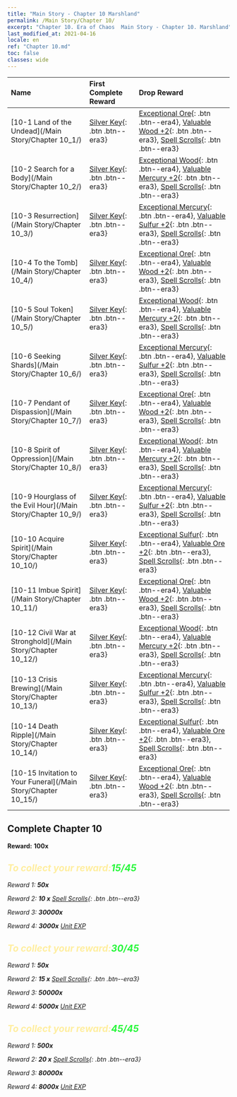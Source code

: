 ```yaml
---
title: "Main Story - Chapter 10 Marshland"
permalink: /Main Story/Chapter 10/
excerpt: "Chapter 10. Era of Chaos  Main Story - Chapter 10. Marshland"
last_modified_at: 2021-04-16
locale: en
ref: "Chapter 10.md"
toc: false
classes: wide
---
```


  | Name |  First Complete Reward | Drop Reward |
  |:------------|:------------|:------------| 
  | [10-1 Land of the Undead](/Main Story/Chapter 10_1/) | [Silver Key](/Items/con_693/){: .btn .btn--era3} | [Exceptional Ore](/Items/mat_33/){: .btn .btn--era4}, [Valuable Wood +2](/Items/mat_27/){: .btn .btn--era3}, [Spell Scrolls](/Items/con_694/){: .btn .btn--era3} |
  | [10-2 Search for a Body](/Main Story/Chapter 10_2/) | [Silver Key](/Items/con_693/){: .btn .btn--era3} | [Exceptional Wood](/Items/mat_34/){: .btn .btn--era4}, [Valuable Mercury +2](/Items/mat_28/){: .btn .btn--era3}, [Spell Scrolls](/Items/con_694/){: .btn .btn--era3} |
  | [10-3 Resurrection](/Main Story/Chapter 10_3/) | [Silver Key](/Items/con_693/){: .btn .btn--era3} | [Exceptional Mercury](/Items/mat_35/){: .btn .btn--era4}, [Valuable Sulfur +2](/Items/mat_29/){: .btn .btn--era3}, [Spell Scrolls](/Items/con_694/){: .btn .btn--era3} |
  | [10-4 To the Tomb](/Main Story/Chapter 10_4/) | [Silver Key](/Items/con_693/){: .btn .btn--era3} | [Exceptional Ore](/Items/mat_33/){: .btn .btn--era4}, [Valuable Wood +2](/Items/mat_27/){: .btn .btn--era3}, [Spell Scrolls](/Items/con_694/){: .btn .btn--era3} |
  | [10-5 Soul Token](/Main Story/Chapter 10_5/) | [Silver Key](/Items/con_693/){: .btn .btn--era3} | [Exceptional Wood](/Items/mat_34/){: .btn .btn--era4}, [Valuable Mercury +2](/Items/mat_28/){: .btn .btn--era3}, [Spell Scrolls](/Items/con_694/){: .btn .btn--era3} |
  | [10-6 Seeking Shards](/Main Story/Chapter 10_6/) | [Silver Key](/Items/con_693/){: .btn .btn--era3} | [Exceptional Mercury](/Items/mat_35/){: .btn .btn--era4}, [Valuable Sulfur +2](/Items/mat_29/){: .btn .btn--era3}, [Spell Scrolls](/Items/con_694/){: .btn .btn--era3} |
  | [10-7 Pendant of Dispassion](/Main Story/Chapter 10_7/) | [Silver Key](/Items/con_693/){: .btn .btn--era3} | [Exceptional Ore](/Items/mat_33/){: .btn .btn--era4}, [Valuable Wood +2](/Items/mat_27/){: .btn .btn--era3}, [Spell Scrolls](/Items/con_694/){: .btn .btn--era3} |
  | [10-8 Spirit of Oppression](/Main Story/Chapter 10_8/) | [Silver Key](/Items/con_693/){: .btn .btn--era3} | [Exceptional Wood](/Items/mat_34/){: .btn .btn--era4}, [Valuable Mercury +2](/Items/mat_28/){: .btn .btn--era3}, [Spell Scrolls](/Items/con_694/){: .btn .btn--era3} |
  | [10-9 Hourglass of the Evil Hour](/Main Story/Chapter 10_9/) | [Silver Key](/Items/con_693/){: .btn .btn--era3} | [Exceptional Mercury](/Items/mat_35/){: .btn .btn--era4}, [Valuable Sulfur +2](/Items/mat_29/){: .btn .btn--era3}, [Spell Scrolls](/Items/con_694/){: .btn .btn--era3} |
  | [10-10 Acquire Spirit](/Main Story/Chapter 10_10/) | [Silver Key](/Items/con_693/){: .btn .btn--era3} | [Exceptional Sulfur](/Items/mat_36/){: .btn .btn--era4}, [Valuable Ore +2](/Items/mat_26/){: .btn .btn--era3}, [Spell Scrolls](/Items/con_694/){: .btn .btn--era3} |
  | [10-11 Imbue Spirit](/Main Story/Chapter 10_11/) | [Silver Key](/Items/con_693/){: .btn .btn--era3} | [Exceptional Ore](/Items/mat_33/){: .btn .btn--era4}, [Valuable Wood +2](/Items/mat_27/){: .btn .btn--era3}, [Spell Scrolls](/Items/con_694/){: .btn .btn--era3} |
  | [10-12 Civil War at Stronghold](/Main Story/Chapter 10_12/) | [Silver Key](/Items/con_693/){: .btn .btn--era3} | [Exceptional Wood](/Items/mat_34/){: .btn .btn--era4}, [Valuable Mercury +2](/Items/mat_28/){: .btn .btn--era3}, [Spell Scrolls](/Items/con_694/){: .btn .btn--era3} |
  | [10-13 Crisis Brewing](/Main Story/Chapter 10_13/) | [Silver Key](/Items/con_693/){: .btn .btn--era3} | [Exceptional Mercury](/Items/mat_35/){: .btn .btn--era4}, [Valuable Sulfur +2](/Items/mat_29/){: .btn .btn--era3}, [Spell Scrolls](/Items/con_694/){: .btn .btn--era3} |
  | [10-14 Death Ripple](/Main Story/Chapter 10_14/) | [Silver Key](/Items/con_693/){: .btn .btn--era3} | [Exceptional Sulfur](/Items/mat_36/){: .btn .btn--era4}, [Valuable Ore +2](/Items/mat_26/){: .btn .btn--era3}, [Spell Scrolls](/Items/con_694/){: .btn .btn--era3} |
  | [10-15 Invitation to Your Funeral](/Main Story/Chapter 10_15/) | [Silver Key](/Items/con_693/){: .btn .btn--era3} | [Exceptional Ore](/Items/mat_33/){: .btn .btn--era4}, [Valuable Wood +2](/Items/mat_27/){: .btn .btn--era3}, [Spell Scrolls](/Items/con_694/){: .btn .btn--era3} |


## Complete Chapter 10

 **Reward:**  **100x** <i class="fas fa-gem"/>



## <span style="color: #ffeea0">To collect your reward:</span><span style="color: #27f73a">15/45</span>

 Reward 1:  **50x** <i class="fas fa-gem"/>

 Reward 2: **10 x** [Spell Scrolls](/Items/con_694/){: .btn .btn--era3}

 Reward 3:  **30000x** <i class="fas fa-coins"/>

 Reward 4:  **3000x** [Unit EXP](/Items/con_902/)



## <span style="color: #ffeea0">To collect your reward:</span><span style="color: #27f73a">30/45</span>

 Reward 1:  **50x** <i class="fas fa-gem"/>

 Reward 2: **15 x** [Spell Scrolls](/Items/con_694/){: .btn .btn--era3}

 Reward 3:  **50000x** <i class="fas fa-coins"/>

 Reward 4:  **5000x** [Unit EXP](/Items/con_902/)



## <span style="color: #ffeea0">To collect your reward:</span><span style="color: #27f73a">45/45</span>

 Reward 1:  **500x** <i class="fas fa-gem"/>

 Reward 2: **20 x** [Spell Scrolls](/Items/con_694/){: .btn .btn--era3}

 Reward 3:  **80000x** <i class="fas fa-coins"/>

 Reward 4:  **8000x** [Unit EXP](/Items/con_902/)

